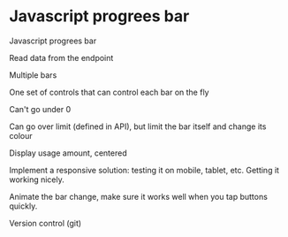 # Javascript progrees bar
Javascript progrees bar

Read data from the endpoint

Multiple bars

One set of controls that can control each bar on the fly

Can't go under 0

Can go over limit (defined in API), but limit the bar itself and change its colour

Display usage amount, centered

Implement a responsive solution: testing it on mobile, tablet, etc. Getting it working nicely.

Animate the bar change, make sure it works well when you tap buttons quickly.

Version control (git)
